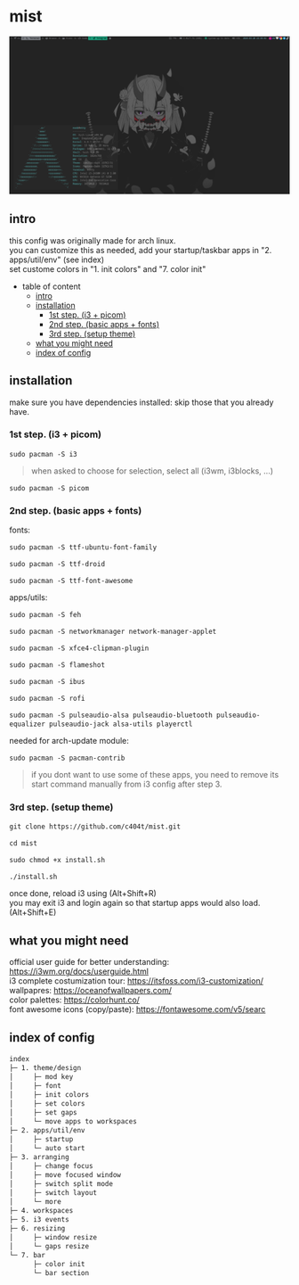 # mist
![image](./screenshots/main.png)

## intro  
this config was originally made for arch linux.  
you can customize this as needed, add your startup/taskbar apps in "2. apps/util/env" (see index)  
set custome colors in "1. init colors" and "7. color init"  

- table of content
  * [intro](#intro)
  * [installation](#installation)
    + [1st step. (i3 + picom)](#1st-step--i3---picom-)
    + [2nd step. (basic apps + fonts)](#2nd-step--basic-apps---fonts-)
    + [3rd step. (setup theme)](#3rd-step--setup-theme-)
  * [what you might need](#what-you-might-need)
  * [index of config](#index-of-config)


## installation
make sure you have dependencies installed:
skip those that you already have.

### 1st step. (i3 + picom)
```
sudo pacman -S i3
```
> when asked to choose for selection, select all (i3wm, i3blocks, ...)
```
sudo pacman -S picom
```

### 2nd step. (basic apps + fonts)
fonts:
```
sudo pacman -S ttf-ubuntu-font-family
```
```
sudo pacman -S ttf-droid
```
```
sudo pacman -S ttf-font-awesome
```

apps/utils:
```
sudo pacman -S feh
```
```
sudo pacman -S networkmanager network-manager-applet
```
``` 	
sudo pacman -S xfce4-clipman-plugin
```
```
sudo pacman -S flameshot
```
```
sudo pacman -S ibus
```
```
sudo pacman -S rofi
```

```
sudo pacman -S pulseaudio-alsa pulseaudio-bluetooth pulseaudio-equalizer pulseaudio-jack alsa-utils playerctl
```
needed for arch-update module:
```
sudo pacman -S pacman-contrib
```
> if you dont want to use some of these apps, you need to remove its start command manually from i3 config after step 3.  

### 3rd step. (setup theme)
```
git clone https://github.com/c404t/mist.git
```
```
cd mist
```
```
sudo chmod +x install.sh
```
```
./install.sh
```
once done, reload i3 using (Alt+Shift+R)  
you may exit i3 and login again so that startup apps would also load. (Alt+Shift+E)  

## what you might need  
official user guide for better understanding: https://i3wm.org/docs/userguide.html  
i3 complete costumization tour: https://itsfoss.com/i3-customization/  
wallpapres: https://oceanofwallpapers.com/  
color palettes: https://colorhunt.co/  
font awesome icons (copy/paste): https://fontawesome.com/v5/searc  


## index of config
 ```
 index   
 ├─ 1. theme/design  
 │     ├─ mod key   
 │     ├─ font  
 │     ├─ init colors  
 │     ├─ set colors  
 │     ├─ set gaps  
 │     └─ move apps to workspaces  
 ├─ 2. apps/util/env  
 │     ├─ startup  
 │     └─ auto start   
 ├─ 3. arranging  
 │     ├─ change focus  
 │     ├─ move focused window  
 │     ├─ switch split mode  
 │     ├─ switch layout  
 │     └─ more  
 ├─ 4. workspaces   
 ├─ 5. i3 events   
 ├─ 6. resizing   
 │     ├─ window resize  
 │     └─ gaps resize  
 └─ 7. bar  
       ├─ color init  
       └─ bar section  
```
